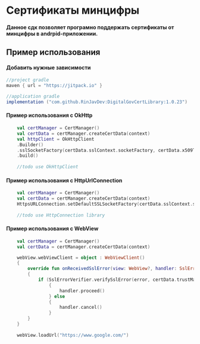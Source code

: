 # Сертификаты минцифры

#### Данное сдк позволяет програмно поддержать сертификаты от минцифры в andrpid-приложении.

## Пример использования 

#### Добавить нужные зависимости
```gradle
//project gradle
maven { url = "https://jitpack.io" }

//application gradle
implementation ("com.github.RinJavDev:DigitalGovCertLibrary:1.0.23")
```
#### Пример использования с OkHttp
```kotlin
    val certManager = CertManager()
    val certData = certManager.createCertData(context)
    val httpClient = OkHttpClient
    .Builder()
    .sslSocketFactory(certData.sslContext.socketFactory, certData.x509TrustManager)
    .build()
    
    //todo use OkHttpClient
```

#### Пример использования с HttpUrlConnection
```kotlin
    val certManager = CertManager()
    val certData = certManager.createCertData(context)
    HttpsURLConnection.setDefaultSSLSocketFactory(certData.sslContext.socketFactory)
    
    //todo use HttpConnection library
```

#### Пример использования с WebView
```kotlin
    val certManager = CertManager()
    val certData = certManager.createCertData(context)

    webView.webViewClient = object : WebViewClient()
    {
        override fun onReceivedSslError(view: WebView?, handler: SslErrorHandler, error: SslError)
        {
            if (SslErrorVerifier.verifySslError(error, certData.trustManagerFactory))
                {
                    handler.proceed()
                } else
                {
                    handler.cancel()
                }
        }
    }
    
    webView.loadUrl("https://www.google.com/")
```

